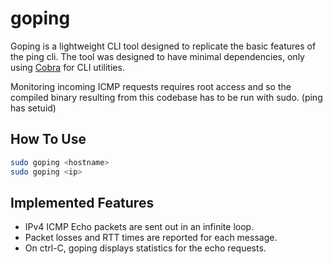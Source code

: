 # goping
Goping is a lightweight CLI tool designed to replicate the basic features of the ping cli. The tool was designed to have minimal dependencies, only using [Cobra](https://github.com/spf13/cobra) for CLI utilities.

Monitoring incoming ICMP requests requires root access and so the compiled binary resulting from this codebase has to be run with sudo. (ping has setuid)

## How To Use
```bash
sudo goping <hostname>
sudo goping <ip>
```

## Implemented Features
- IPv4 ICMP Echo packets are sent out in an infinite loop.
- Packet losses and RTT times are reported for each message.
- On ctrl-C, goping displays statistics for the echo requests.
